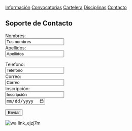 [Información](Informacion.md) [Convocatorias](Convocatorias.md) [Cartelera](Cartelera.md) [Disciplinas](Disciplinas.msd) [Contacto](Contacto.md)

## Soporte de Contacto

<form action="/action_page.php" method="post">
  <label for="name">Nombres:</label><br>
  <input type="text" id="name" name="name" value="Tus nombres"><br>
  <label for="lname">Apellidos:</label><br>
  <input type="text" id="lname" name="lname" value="Apellidos"><br>
  
  <label for="telefono">Telefono:</label><br>
  <input type="text" id="telefono" name="telefono" value="Telefono"><br>
  <label for="correo">Correo:</label><br>
  <input type="correo" id="correo" name="correo" value="Correo"><br>
  <label for="inscripción">Inscripción:</label><br>
  <input type="text" id="inscripción" name="inscripción" value="Inscripción"><br>
  <input type="date" id="fecha" name="Fecha">

  <input type="submit" value="Enviar">
      
  </form>


![wa link_ejzj7m](https://user-images.githubusercontent.com/99769832/158484600-7d83d51a-383a-4d97-a63f-24abc0ed167b.png)


